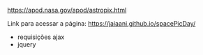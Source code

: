 https://apod.nasa.gov/apod/astropix.html

Link para acessar a página: https://jaiaani.github.io/spacePicDay/

<ul>
  <li>requisições ajax </li>
  <li>jquery </li>
</ul>
